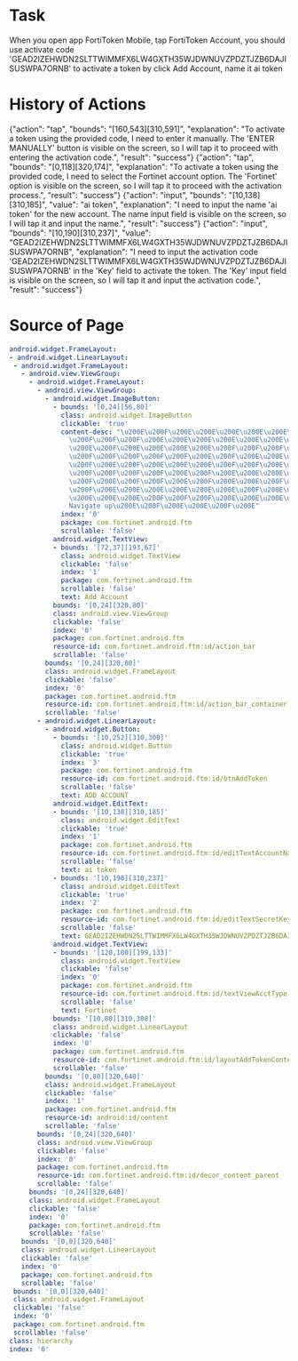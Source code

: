 # Task 
 When you open app FortiToken Mobile, tap FortiToken Account, you should use activate code 'GEAD2IZEHWDN2SLTTWIMMFX6LW4GXTH35WJDWNUVZPDZTJZB6DAJISUSWPA7ORNB' to activate a token by click Add Account, name it ai token
# History of Actions 
 {"action": "tap", "bounds": "[160,543][310,591]", "explanation": "To activate a token using the provided code, I need to enter it manually. The 'ENTER MANUALLY' button is visible on the screen, so I will tap it to proceed with entering the activation code.", "result": "success"}
{"action": "tap", "bounds": "[0,118][320,174]", "explanation": "To activate a token using the provided code, I need to select the Fortinet account option. The 'Fortinet' option is visible on the screen, so I will tap it to proceed with the activation process.", "result": "success"}
{"action": "input", "bounds": "[10,138][310,185]", "value": "ai token", "explanation": "I need to input the name 'ai token' for the new account. The name input field is visible on the screen, so I will tap it and input the name.", "result": "success"}
{"action": "input", "bounds": "[10,190][310,237]", "value": "GEAD2IZEHWDN2SLTTWIMMFX6LW4GXTH35WJDWNUVZPDZTJZB6DAJISUSWPA7ORNB", "explanation": "I need to input the activation code 'GEAD2IZEHWDN2SLTTWIMMFX6LW4GXTH35WJDWNUVZPDZTJZB6DAJISUSWPA7ORNB' in the 'Key' field to activate the token. The 'Key' input field is visible on the screen, so I will tap it and input the activation code.", "result": "success"}
# Source of Page 
 ```yaml
 android.widget.FrameLayout:
- android.widget.LinearLayout:
  - android.widget.FrameLayout:
    - android.view.ViewGroup:
      - android.widget.FrameLayout:
        - android.view.ViewGroup:
          - android.widget.ImageButton:
            - bounds: '[0,24][56,80]'
              class: android.widget.ImageButton
              clickable: 'true'
              content-desc: "\u200E\u200F\u200E\u200E\u200E\u200E\u200E\u200F\u200E\
                \u200F\u200F\u200F\u200E\u200E\u200E\u200E\u200E\u200E\u200F\u200E\
                \u200E\u200F\u200E\u200E\u200E\u200E\u200F\u200F\u200F\u200F\u200F\
                \u200F\u200F\u200F\u200F\u200F\u200E\u200F\u200E\u200E\u200E\u200F\
                \u200F\u200E\u200F\u200E\u200E\u200E\u200F\u200F\u200E\u200E\u200E\
                \u200F\u200F\u200F\u200F\u200E\u200F\u200E\u200E\u200E\u200E\u200F\
                \u200F\u200E\u200F\u200F\u200E\u200F\u200E\u200E\u200F\u200E\u200E\
                \u200F\u200E\u200E\u200E\u200E\u200E\u200E\u200F\u200E\u200F\u200E\
                \u200E\u200E\u200E\u200F\u200F\u200F\u200E\u200E\u200E\u200E\u200E\
                Navigate up\u200E\u200F\u200E\u200E\u200F\u200E"
              index: '0'
              package: com.fortinet.android.ftm
              scrollable: 'false'
            android.widget.TextView:
            - bounds: '[72,37][193,67]'
              class: android.widget.TextView
              clickable: 'false'
              index: '1'
              package: com.fortinet.android.ftm
              scrollable: 'false'
              text: Add Account
            bounds: '[0,24][320,80]'
            class: android.view.ViewGroup
            clickable: 'false'
            index: '0'
            package: com.fortinet.android.ftm
            resource-id: com.fortinet.android.ftm:id/action_bar
            scrollable: 'false'
          bounds: '[0,24][320,80]'
          class: android.widget.FrameLayout
          clickable: 'false'
          index: '0'
          package: com.fortinet.android.ftm
          resource-id: com.fortinet.android.ftm:id/action_bar_container
          scrollable: 'false'
        - android.widget.LinearLayout:
          - android.widget.Button:
            - bounds: '[10,252][310,300]'
              class: android.widget.Button
              clickable: 'true'
              index: '3'
              package: com.fortinet.android.ftm
              resource-id: com.fortinet.android.ftm:id/btnAddToken
              scrollable: 'false'
              text: ADD ACCOUNT
            android.widget.EditText:
            - bounds: '[10,138][310,185]'
              class: android.widget.EditText
              clickable: 'true'
              index: '1'
              package: com.fortinet.android.ftm
              resource-id: com.fortinet.android.ftm:id/editTextAccountName
              scrollable: 'false'
              text: ai token
            - bounds: '[10,190][310,237]'
              class: android.widget.EditText
              clickable: 'true'
              index: '2'
              package: com.fortinet.android.ftm
              resource-id: com.fortinet.android.ftm:id/editTextSecretKey
              scrollable: 'false'
              text: GEAD2IZEHWDN2SLTTWIMMFX6LW4GXTH35WJDWNUVZPDZTJZB6DAJISUSWPA7ORNB
            android.widget.TextView:
            - bounds: '[120,100][199,133]'
              class: android.widget.TextView
              clickable: 'false'
              index: '0'
              package: com.fortinet.android.ftm
              resource-id: com.fortinet.android.ftm:id/textViewAcctType
              scrollable: 'false'
              text: Fortinet
            bounds: '[10,80][310,300]'
            class: android.widget.LinearLayout
            clickable: 'false'
            index: '0'
            package: com.fortinet.android.ftm
            resource-id: com.fortinet.android.ftm:id/layoutAddTokenContent
            scrollable: 'false'
          bounds: '[0,80][320,640]'
          class: android.widget.FrameLayout
          clickable: 'false'
          index: '1'
          package: com.fortinet.android.ftm
          resource-id: android:id/content
          scrollable: 'false'
        bounds: '[0,24][320,640]'
        class: android.view.ViewGroup
        clickable: 'false'
        index: '0'
        package: com.fortinet.android.ftm
        resource-id: com.fortinet.android.ftm:id/decor_content_parent
        scrollable: 'false'
      bounds: '[0,24][320,640]'
      class: android.widget.FrameLayout
      clickable: 'false'
      index: '0'
      package: com.fortinet.android.ftm
      scrollable: 'false'
    bounds: '[0,0][320,640]'
    class: android.widget.LinearLayout
    clickable: 'false'
    index: '0'
    package: com.fortinet.android.ftm
    scrollable: 'false'
  bounds: '[0,0][320,640]'
  class: android.widget.FrameLayout
  clickable: 'false'
  index: '0'
  package: com.fortinet.android.ftm
  scrollable: 'false'
class: hierarchy
index: '0'
 
```